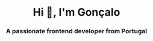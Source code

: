 <h1 align="center">Hi 👋, I'm Gonçalo</h1>
<h3 align="center">A passionate frontend developer from Portugal</h3>
